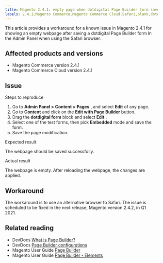 ```yaml
---
title: Magento 2.4.1: empty page when dotdigital Page Builder form saved
labels: 2.4.1,Magento Commerce,Magento Commerce Cloud,Safari,blank,dotdigital,form,known issues,page builder
---
```


This article provides a workaround for a known issue in Magento 2.4.1 for showing an empty webpage after saving a dotdigital Page Builder form In the Admin Panel when using the Safari browser.

## Affected products and versions

* Magento Commerce version 2.4.1
* Magento Commerce Cloud version 2.4.1

## Issue

 <span class="wysiwyg-underline">Steps to reproduce</span> 

1. Go to **Admin Panel > Content > Pages** , and select **Edit** of any page.
1. Go to **Content** and click on the **Edit with Page Builder** button.
1. Drag the **dotdigital form** block and select **Edit** .
1. Select one of the test forms, then pick **Embedded** mode and save the form.
1. Save the page modification.

 <span class="wysiwyg-underline">Expected result</span> 

The webpage should be saved successfully.

 <span class="wysiwyg-underline">Actual result</span> 

The webpage is empty. After reloading the webpage, the changes are applied.

## Workaround

The workaround is to use an alternative browser to Safari. The issue is scheduled to be fixed in the next release, Magento version 2.4.2, in Q1 2021.

## Related reading

* DevDocs [What is Page Builder?](https://devdocs.magento.com/page-builder/docs/) 
* DevDocs [Page Builder configurations](https://devdocs.magento.com/page-builder/docs/reference/configurations.html) 
* Magento User Guide [Page Builder](https://docs.magento.com/user-guide/cms/page-builder.html) 
* Magento User Guide [Page Builder - Elements](https://docs.magento.com/user-guide/cms/page-builder-elements.html) 

